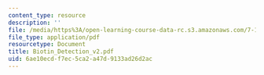 ```yaml
---
content_type: resource
description: ''
file: /media/https%3A/open-learning-course-data-rc.s3.amazonaws.com/7-13-experimental-microbial-genetics-fall-2003/6ae10ecdf7ec5ca2a47d9133ad26d2ac_Biotin_Detection_v2.pdf
file_type: application/pdf
resourcetype: Document
title: Biotin_Detection_v2.pdf
uid: 6ae10ecd-f7ec-5ca2-a47d-9133ad26d2ac
---
```

